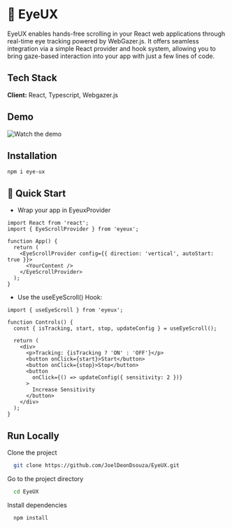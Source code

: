 # 🚀 EyeUX

EyeUX enables hands-free scrolling in your React web applications through real-time eye tracking powered by WebGazer.js. It offers seamless integration via a simple React provider and hook system, allowing you to bring gaze-based interaction into your app with just a few lines of code.

## Tech Stack

**Client:** React, Typescript, Webgazer.js

## Demo

![Watch the demo](/public/demoVid.gif)

## Installation

```
npm i eye-ux
```

## 🚀 Quick Start

- Wrap your app in EyeuxProvider

```
import React from 'react';
import { EyeScrollProvider } from 'eyeux';

function App() {
  return (
    <EyeScrollProvider config={{ direction: 'vertical', autoStart: true }}>
      <YourContent />
    </EyeScrollProvider>
  );
}

```

- Use the useEyeScroll() Hook:

```
import { useEyeScroll } from 'eyeux';

function Controls() {
  const { isTracking, start, stop, updateConfig } = useEyeScroll();

  return (
    <div>
      <p>Tracking: {isTracking ? 'ON' : 'OFF'}</p>
      <button onClick={start}>Start</button>
      <button onClick={stop}>Stop</button>
      <button
        onClick={() => updateConfig({ sensitivity: 2 })}
      >
        Increase Sensitivity
      </button>
    </div>
  );
}
```

## Run Locally

Clone the project

```bash
  git clone https://github.com/JoelDeonDsouza/EyeUX.git
```

Go to the project directory

```bash
  cd EyeUX
```

Install dependencies

```bash
  npm install
```
